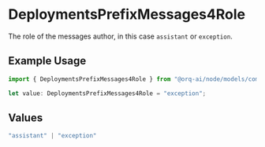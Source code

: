 # DeploymentsPrefixMessages4Role

The role of the messages author, in this case `assistant` or `exception`.

## Example Usage

```typescript
import { DeploymentsPrefixMessages4Role } from "@orq-ai/node/models/components";

let value: DeploymentsPrefixMessages4Role = "exception";
```

## Values

```typescript
"assistant" | "exception"
```